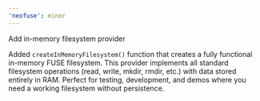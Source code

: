 ```yaml
---
'neofuse': minor
---
```


Add in-memory filesystem provider

Added `createInMemoryFilesystem()` function that creates a fully functional in-memory FUSE filesystem. This provider implements all standard filesystem operations (read, write, mkdir, rmdir, etc.) with data stored entirely in RAM. Perfect for testing, development, and demos where you need a working filesystem without persistence.
